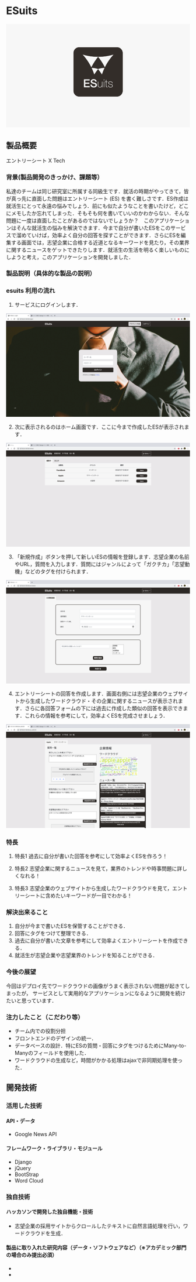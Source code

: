 # ESuits

![IMAGE ALT TEXT HERE](static/esuits/images/logo.png)

## 製品概要
エントリーシート X Tech


### 背景(製品開発のきっかけ、課題等）
私達のチームは同じ研究室に所属する同級生です．就活の時期がやってきて，皆が真っ先に直面した問題はエントリーシート (ES) を書く難しさです．ES作成は就活生にとって永遠の悩みでしょう．前にも似たようなことを書いたけど，どこにメモしたか忘れてしまった．そもそも何を書いていいのかわからない．そんな問題に一度は直面したことがあるのではないでしょうか？　このアプリケーションはそんな就活生の悩みを解決できます．今まで自分が書いたESをこのサービスで溜めていけば，効率よく自分の回答を探すことができます．さらにESを編集する画面では，志望企業に合格する近道となるキーワードを見たり，その業界に関するニュースをゲットできたりします．就活生の生活を明るく楽しいものにしようと考え，このアプリケーションを開発しました．


### 製品説明（具体的な製品の説明）

### esuits 利用の流れ
1. サービスにログインします．

![IMAGE ALT TEXT HERE](screenshots/login.png)

2. 次に表示されるのはホーム画面です．ここに今まで作成したESが表示されます．

![IMAGE ALT TEXT HERE](screenshots/home.png)

3. 「新規作成」ボタンを押して新しいESの情報を登録します．志望企業の名前やURL，質問を入力します．質問にはジャンルによって「ガクチカ」「志望動機」などのタグを付けられます．

![IMAGE ALT TEXT HERE](screenshots/create.png)

4. エントリーシートの回答を作成します．画面右側には志望企業のウェブサイトから生成したワードクラウド・その企業に関するニュースが表示されます．さらに各回答フォームの下には過去に作成した類似の回答を表示できます．これらの情報を参考にして，効率よくESを完成させましょう．

![IMAGE ALT TEXT HERE](screenshots/edit.png)


### 特長
1. 特長1
過去に自分が書いた回答を参考にして効率よくESを作ろう！

2. 特長2
志望企業に関するニュースを見て，業界のトレンドや時事問題に詳しくなれる！

3. 特長3
志望企業のウェブサイトから生成したワードクラウドを見て，エントリーシートに含めたいキーワードが一目でわかる！


### 解決出来ること
1. 自分が今まで書いたESを保管することができる．
2. 回答にタグをつけて整理できる．
3. 過去に自分が書いた文章を参考にして効率よくエントリーシートを作成できる．
4. 就活生が志望企業や志望業界のトレンドを知ることができる．


### 今後の展望

今回はデプロイ先でワードクラウドの画像がうまく表示されない問題が起きてしまったが，
サービスとして実用的なアプリケーションになるように開発を続けたいと思っています．

### 注力したこと（こだわり等）
* チーム内での役割分担
* フロントエンドのデザインの統一．
* データベースの設計．特にESの質問・回答にタグをつけるためにMany-to-Manyのフィールドを使用した．
* ワードクラウドの生成など，時間がかかる処理はajaxで非同期処理を使った．

## 開発技術
### 活用した技術
#### API・データ
* Google News API

#### フレームワーク・ライブラリ・モジュール
* Django
* jQuery
* BootStrap
* Word Cloud


### 独自技術
#### ハッカソンで開発した独自機能・技術
* 志望企業の採用サイトからクロールしたテキストに自然言語処理を行い，ワードクラウドを生成．


#### 製品に取り入れた研究内容（データ・ソフトウェアなど）（※アカデミック部門の場合のみ提出必須）
*
*
